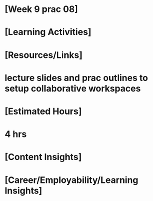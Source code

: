 # [Week 9 prac 08]

# [Learning Activities]



# [Resources/Links]
# lecture slides and prac outlines to setup collaborative workspaces

# [Estimated Hours]
# 4 hrs

# [Content Insights]

# [Career/Employability/Learning Insights]
